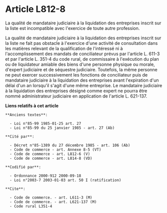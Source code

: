 # Article L812-8

La qualité de mandataire judiciaire à la liquidation des entreprises inscrit sur la liste est incompatible avec l'exercice de
toute autre profession.

La qualité de mandataire judiciaire à la liquidation des entreprises inscrit sur la liste ne fait pas obstacle à l'exercice
d'une activité de consultation dans les matières relevant de la qualification de l'intéressé ni à l'accomplissement des
mandats de conciliateur prévus par l'article L. 611-3 et par l'article L. 351-4 du code rural, de commissaire à l'exécution
du plan ou de liquidateur amiable des biens d'une personne physique ou morale, d'expert judiciaire et de séquestre
judiciaire. Toutefois, la même personne ne peut exercer successivement les fonctions de conciliateur puis de mandataire
judiciaire à la liquidation des entreprises avant l'expiration d'un délai d'un an lorsqu'il s'agit d'une même entreprise. Le
mandataire judiciaire à la liquidation des entreprises désigné comme expert ne pourra être nommé administrateur judiciaire en
application de l'article L. 621-137.

**Liens relatifs à cet article**

	**Anciens textes**:

	  - Loi n°85-99 1985-01-25 art. 27
	  - Loi n°85-99 du 25 janvier 1985 - art. 27 (Ab)

	**Cité par**:

	  - Décret n°85-1389 du 27 décembre 1985 - art. 106 (Ab)
	  - Code de commerce - art. Annexe 8-5 (VT)
	  - Code de commerce - art. L812-6 (V)
	  - Code de commerce - art. L814-8 (VD)

	**Codifié par**:

	  - Ordonnance 2000-912 2000-09-18
	  - Loi n°2003-7 2003-01-03 art. 50 I (ratification)

	**Cite**:

	  - Code de commerce. - art. L611-3 (M)
	  - Code de commerce. - art. L621-137 (M)
	  - Code rural L351-4
